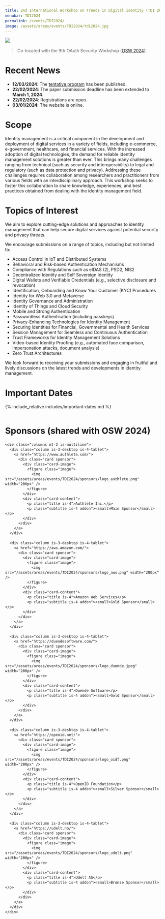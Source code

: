 ```yaml
---
title: 2nd International Workshop on Trends in Digital Identity (TDI 2024)
menubar: TDI2024
permalink: /events/TDI2024/
image: /assets/areas/events/TDI2024/tdi2024.jpg
---
```


<img class="image-centered" src="/assets/areas/events/TDI2024/tdi2024.jpg" />

<blockquote>
<p>Co-located with the 9th OAuth Security Workshop (<a href="https://oauth.secworkshop.events/osw2024">OSW 2024</a>).</p>
</blockquote>

# Recent News
- **12/03/2024**: The [tentative program](program) has been published.
- **22/02/2024**: The paper submission deadline has been extended to **March 1, 2024**.
- **22/02/2024**: Registrations are open.
- **03/01/2024**: The website is online.

# Scope
Identity management is a critical component in the development and deployment of digital services in a variety of fields, including e-commerce, e-government, healthcare, and financial services. With the increased adoption of digital technologies, the demand for reliable identity management solutions is greater than ever. This brings many challenges ranging from technical (such as security and interoperability) to legal and regulatory (such as data protection and privacy). Addressing these challenges requires collaboration among researchers and practitioners from various fields with an interdisciplinary approach. This workshop seeks to foster this collaboration to share knowledge, experiences, and best practices obtained from dealing with the identity management field.

# Topics of Interest
We aim to explore cutting-edge solutions and approaches to identity management that can help secure digital services against potential security and privacy threats.

We encourage submissions on a range of topics, including but not limited to:
- Access Control in IoT and Distributed Systems
- Behavioral and Risk-based Authentication Mechanisms
- Compliance with Regulations such as eIDAS (2), PSD2, NIS2
- Decentralized Identity and Self Sovereign Identity
- Digital Wallets and Verifiable Credentials (e.g., selective disclosure and revocation)
- Identification, Onboarding and Know Your Customer (KYC) Procedures
- Identity for Web 3.0 and Metaverse
- Identity Governance and Administration
- Identity of Things and Cloud Security
- Mobile and Strong Authentication
- Passwordless Authentication (including passkeys)
- Privacy-Enhancing Technologies for Identity Management
- Securing Identities for Financial, Governmental and Health Services
- Session Management for Seamless and Continuous Authentication
- Trust Frameworks for Identity Management Solutions
- Video-based Identity Proofing (e.g., automated face comparison, impersonation attacks, document analysis)
- Zero Trust Architectures

We look forward to receiving your submissions and engaging in fruitful and lively discussions on the latest trends and developments in identity management.

# Important Dates
{% include_relative includes/important-dates.md %}

<div class="columns mt-4">
  <div class="column is-12-desktop is-12-tablet">
    <h1>Sponsors (shared with OSW 2024)</h1>

    <div class="columns mt-2 is-multiline">
      <div class="column is-3-desktop is-4-tablet">
        <a href="https://www.authlete.com/">
          <div class="card sponsor">
            <div class="card-image">
              <figure class="image">
                <img src="/assets/areas/events/TDI2024/sponsors/logo_authlete.png" width="200px" />
              </figure>
            </div>
            <div class="card-content">
              <p class="title is-4">Authlete Inc.</p>
              <p class="subtitle is-4 addon"><small>Main Sponsor</small></p>
            </div>
          </div>
        </a>
      </div>

      <div class="column is-3-desktop is-4-tablet">
        <a href="https://aws.amazon.com/">
          <div class="card sponsor">
            <div class="card-image">
              <figure class="image">
                <img src="/assets/areas/events/TDI2024/sponsors/logo_aws.png" width="200px" />
              </figure>
            </div>
            <div class="card-content">
              <p class="title is-4">Amazon Web Services</p>
              <p class="subtitle is-4 addon"><small>Gold Sponsor</small></p>
            </div>
          </div>
        </a>
      </div>

      <div class="column is-3-desktop is-4-tablet">
        <a href="https://duendesoftware.com/">
          <div class="card sponsor">
            <div class="card-image">
              <figure class="image">
                <img src="/assets/areas/events/TDI2024/sponsors/logo_duende.jpeg" width="200px" />
              </figure>
            </div>
            <div class="card-content">
              <p class="title is-4">Duende Software</p>
              <p class="subtitle is-4 addon"><small>Gold Sponsor</small></p>
            </div>
          </div>
        </a>
      </div>

      <div class="column is-3-desktop is-4-tablet">
        <a href="https://openid.net/">
          <div class="card sponsor">
            <div class="card-image">
              <figure class="image">
                <img src="/assets/areas/events/TDI2024/sponsors/logo_oidf.png" width="200px" />
              </figure>
            </div>
            <div class="card-content">
              <p class="title is-4">OpenID Foundation</p>
              <p class="subtitle is-4 addon"><small>Silver Sponsor</small></p>
            </div>
          </div>
        </a>
      </div>

      <div class="column is-3-desktop is-4-tablet">
        <a href="https://udelt.no/">
          <div class="card sponsor">
            <div class="card-image">
              <figure class="image">
                <img src="/assets/areas/events/TDI2024/sponsors/logo_udelt.png" width="200px" />
              </figure>
            </div>
            <div class="card-content">
              <p class="title is-4">Udelt AS</p>
              <p class="subtitle is-4 addon"><small>Bronze Sponsor</small></p>
            </div>
          </div>
        </a>
      </div>
    </div>
  </div>
</div>